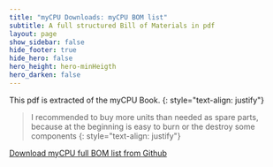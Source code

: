 ```yaml
---
title: "myCPU Downloads: myCPU BOM list"
subtitle: A full structured Bill of Materials in pdf
layout: page
show_sidebar: false
hide_footer: true
hide_hero: false
hero_height: hero-minHeigth
hero_darken: false
---
```

This pdf is extracted of the myCPU Book.
{: style="text-align: justify"}

> I recommended to buy more units than needed as spare parts, because at the beginning is easy to burn or the destroy some components
{: style="text-align: justify"}


<a class="button is-primary is-light" href="https://github.com/mylabpcb/myCPU/tree/master/Bom" target="_blank">Download myCPU full BOM list from Github</a> 